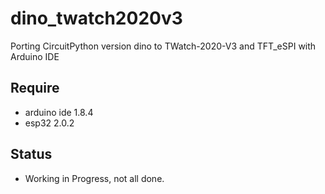 # dino_twatch2020v3
Porting CircuitPython version dino to TWatch-2020-V3 and TFT_eSPI with Arduino IDE

## Require  
* arduino ide 1.8.4  
* esp32 2.0.2  

## Status  
* Working in Progress, not all done.  
